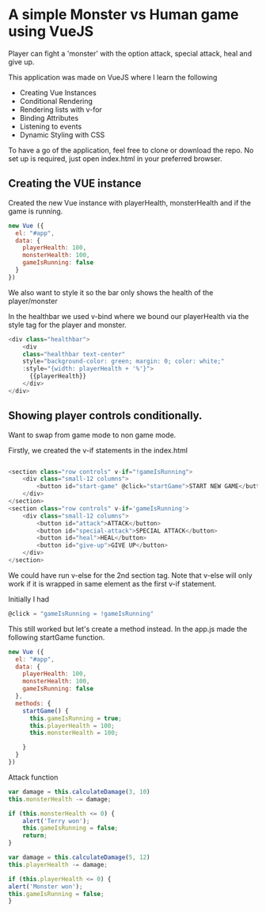# A simple Monster vs Human game using VueJS

Player can fight a 'monster' with the option attack, special attack, heal and give up.

This application was made on VueJS where I learn the following

- Creating Vue Instances
- Conditional Rendering
- Rendering lists with v-for
- Binding Attributes
- Listening to events
- Dynamic Styling with CSS

To have a go of the application, feel free to clone or download the repo. No set up is required, just open index.html in your preferred browser. 

## Creating the VUE instance

Created the new Vue instance with playerHealth, monsterHealth and if the game is running.

```js
new Vue ({
  el: "#app",
  data: {
    playerHealth: 100,
    monsterHealth: 100,
    gameIsRunning: false
  }
})

```

We also want to style it so the bar only shows the health of the player/monster

In the healthbar we used v-bind where we bound our playerHealth via the style tag for the player and monster.



```js
<div class="healthbar">
    <div
    class="healthbar text-center"
    style="background-color: green; margin: 0; color: white;"
    :style="{width: playerHealth + '%'}">
      {{playerHealth}}
    </div>
</div>
```

## Showing player controls conditionally.

Want to swap from game mode to non game mode.

Firstly, we created the v-if statements in the index.html

```js

<section class="row controls" v-if="!gameIsRunning">
    <div class="small-12 columns">
        <button id="start-game" @click="startGame">START NEW GAME</button>
    </div>
</section>
<section class="row controls" v-if='gameIsRunning'>
    <div class="small-12 columns">
        <button id="attack">ATTACK</button>
        <button id="special-attack">SPECIAL ATTACK</button>
        <button id="heal">HEAL</button>
        <button id="give-up">GIVE UP</button>
    </div>
</section>

```

We could have run v-else for the 2nd section tag. Note that v-else will only work if it is wrapped in same element as the first v-if statement.

Initially I had

```js
@click = "gameIsRunning = !gameIsRunning"
```

This still worked but let's create a method instead. In the app.js made the following startGame function.

```js
new Vue ({
  el: "#app",
  data: {
    playerHealth: 100,
    monsterHealth: 100,
    gameIsRunning: false
  },
  methods: {
    startGame() {
      this.gameIsRunning = true;
      this.playerHealth = 100;
      this.monsterHealth = 100;

    }
  }
})


```


Attack function

```js
var damage = this.calculateDamage(3, 10)
this.monsterHealth -= damage;

if (this.monsterHealth <= 0) {
    alert('Terry won');
    this.gameIsRunning = false;
    return;
}

var damage = this.calculateDamage(5, 12)
this.playerHealth -= damage;

if (this.playerHealth <= 0) {
alert('Monster won');
this.gameIsRunning = false;
}

```
